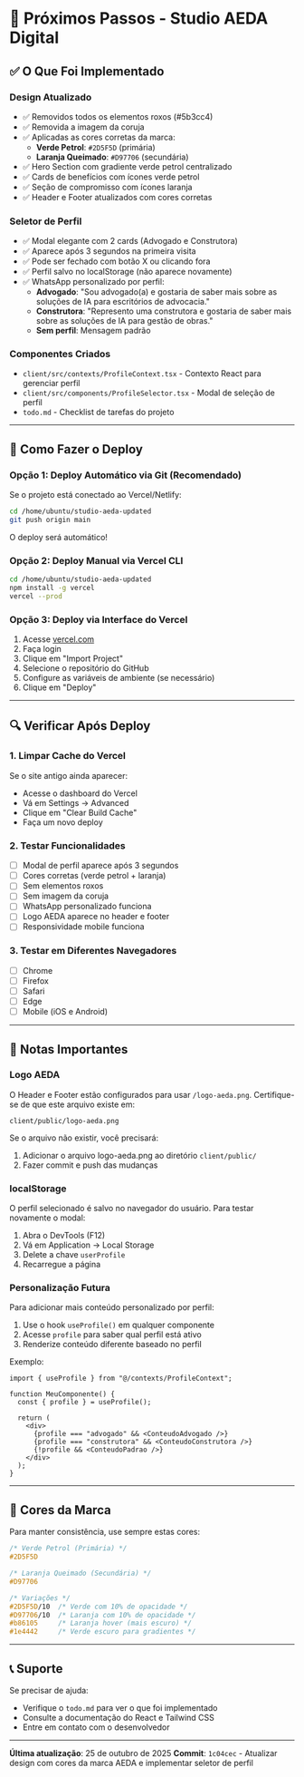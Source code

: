 # 🚀 Próximos Passos - Studio AEDA Digital

## ✅ O Que Foi Implementado

### Design Atualizado
- ✅ Removidos todos os elementos roxos (#5b3cc4)
- ✅ Removida a imagem da coruja
- ✅ Aplicadas as cores corretas da marca:
  - **Verde Petrol**: `#2D5F5D` (primária)
  - **Laranja Queimado**: `#D97706` (secundária)
- ✅ Hero Section com gradiente verde petrol centralizado
- ✅ Cards de benefícios com ícones verde petrol
- ✅ Seção de compromisso com ícones laranja
- ✅ Header e Footer atualizados com cores corretas

### Seletor de Perfil
- ✅ Modal elegante com 2 cards (Advogado e Construtora)
- ✅ Aparece após 3 segundos na primeira visita
- ✅ Pode ser fechado com botão X ou clicando fora
- ✅ Perfil salvo no localStorage (não aparece novamente)
- ✅ WhatsApp personalizado por perfil:
  - **Advogado**: "Sou advogado(a) e gostaria de saber mais sobre as soluções de IA para escritórios de advocacia."
  - **Construtora**: "Represento uma construtora e gostaria de saber mais sobre as soluções de IA para gestão de obras."
  - **Sem perfil**: Mensagem padrão

### Componentes Criados
- `client/src/contexts/ProfileContext.tsx` - Contexto React para gerenciar perfil
- `client/src/components/ProfileSelector.tsx` - Modal de seleção de perfil
- `todo.md` - Checklist de tarefas do projeto

---

## 🎯 Como Fazer o Deploy

### Opção 1: Deploy Automático via Git (Recomendado)

Se o projeto está conectado ao Vercel/Netlify:

```bash
cd /home/ubuntu/studio-aeda-updated
git push origin main
```

O deploy será automático!

### Opção 2: Deploy Manual via Vercel CLI

```bash
cd /home/ubuntu/studio-aeda-updated
npm install -g vercel
vercel --prod
```

### Opção 3: Deploy via Interface do Vercel

1. Acesse [vercel.com](https://vercel.com)
2. Faça login
3. Clique em "Import Project"
4. Selecione o repositório do GitHub
5. Configure as variáveis de ambiente (se necessário)
6. Clique em "Deploy"

---

## 🔍 Verificar Após Deploy

### 1. Limpar Cache do Vercel
Se o site antigo ainda aparecer:
- Acesse o dashboard do Vercel
- Vá em Settings → Advanced
- Clique em "Clear Build Cache"
- Faça um novo deploy

### 2. Testar Funcionalidades
- [ ] Modal de perfil aparece após 3 segundos
- [ ] Cores corretas (verde petrol + laranja)
- [ ] Sem elementos roxos
- [ ] Sem imagem da coruja
- [ ] WhatsApp personalizado funciona
- [ ] Logo AEDA aparece no header e footer
- [ ] Responsividade mobile funciona

### 3. Testar em Diferentes Navegadores
- [ ] Chrome
- [ ] Firefox
- [ ] Safari
- [ ] Edge
- [ ] Mobile (iOS e Android)

---

## 📝 Notas Importantes

### Logo AEDA
O Header e Footer estão configurados para usar `/logo-aeda.png`. Certifique-se de que este arquivo existe em:
```
client/public/logo-aeda.png
```

Se o arquivo não existir, você precisará:
1. Adicionar o arquivo logo-aeda.png ao diretório `client/public/`
2. Fazer commit e push das mudanças

### localStorage
O perfil selecionado é salvo no navegador do usuário. Para testar novamente o modal:
1. Abra o DevTools (F12)
2. Vá em Application → Local Storage
3. Delete a chave `userProfile`
4. Recarregue a página

### Personalização Futura
Para adicionar mais conteúdo personalizado por perfil:
1. Use o hook `useProfile()` em qualquer componente
2. Acesse `profile` para saber qual perfil está ativo
3. Renderize conteúdo diferente baseado no perfil

Exemplo:
```tsx
import { useProfile } from "@/contexts/ProfileContext";

function MeuComponente() {
  const { profile } = useProfile();
  
  return (
    <div>
      {profile === "advogado" && <ConteudoAdvogado />}
      {profile === "construtora" && <ConteudoConstrutora />}
      {!profile && <ConteudoPadrao />}
    </div>
  );
}
```

---

## 🎨 Cores da Marca

Para manter consistência, use sempre estas cores:

```css
/* Verde Petrol (Primária) */
#2D5F5D

/* Laranja Queimado (Secundária) */
#D97706

/* Variações */
#2D5F5D/10  /* Verde com 10% de opacidade */
#D97706/10  /* Laranja com 10% de opacidade */
#b86105     /* Laranja hover (mais escuro) */
#1e4442     /* Verde escuro para gradientes */
```

---

## 📞 Suporte

Se precisar de ajuda:
- Verifique o `todo.md` para ver o que foi implementado
- Consulte a documentação do React e Tailwind CSS
- Entre em contato com o desenvolvedor

---

**Última atualização**: 25 de outubro de 2025
**Commit**: `1c04cec` - Atualizar design com cores da marca AEDA e implementar seletor de perfil

